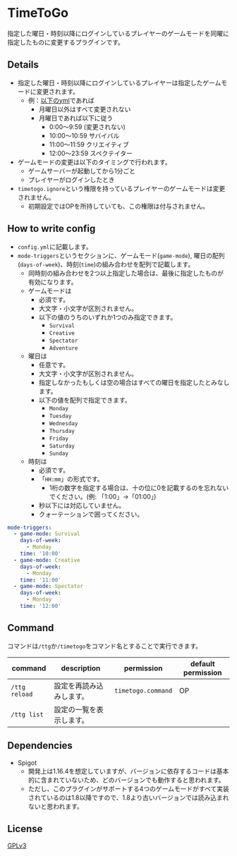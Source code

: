 # TimeToGo

指定した曜日・時刻以降にログインしているプレイヤーのゲームモードを同曜に指定したものに変更するプラグインです。

## Details

* 指定した曜日・時刻以降にログインしているプレイヤーは指定したゲームモードに変更されます。
  * 例：[以下のyml](#How-to-write-config)であれば
    * 月曜日以外はすべて変更されない
    * 月曜日であれば以下に従う
      * 0:00〜9:59  (変更されない)
      * 10:00〜10:59  サバイバル
      * 11:00〜11:59  クリエイティブ
      * 12:00〜23:59  スペクテイター
* ゲームモードの変更は以下のタイミングで行われます。
  * ゲームサーバーが起動してから1分ごと
  * プレイヤーがログインしたとき
* `timetogo.ignore`という権限を持っているプレイヤーのゲームモードは変更されません。
  * 初期設定ではOPを所持していても、この権限は付与されません。

## How to write config

* `config.yml`に記載します。
* `mode-triggers`というセクションに、ゲームモード(`game-mode`), 曜日の配列(`days-of-week`)、時刻(`time`)の組み合わせを配列で記載します。
  * 同時刻の組み合わせを2つ以上指定した場合は、最後に指定したものが有効になります。
  * ゲームモードは
    * 必須です。
    * 大文字・小文字が区別されません。
    * 以下の値のうちのいずれか1つのみ指定できます。
      * `Survival`
      * `Creative`
      * `Spectator`
      * `Adventure`
  * 曜日は
    * 任意です。
    * 大文字・小文字が区別されません。
    * 指定しなかったもしくは空の場合はすべての曜日を指定したとみなします。
    * 以下の値を配列で指定できます。
      * `Monday`
      * `Tuesday`
      * `Wednesday`
      * `Thursday`
      * `Friday`
      * `Saturday`
      * `Sunday`
  * 時刻は
      * 必須です。
      * 「`HH:mm`」の形式です。
        * 1桁の数字を指定する場合は、十の位に0を記載するのを忘れないでください。(例: 「1:00」->「01:00」)
      * 秒以下には対応していません。
      * クォーテーションで囲ってください。

```yaml
mode-triggers:
  - game-mode: Survival
    days-of-week:
      - Monday
    time: '10:00'
  - game-mode: Creative
    days-of-week:
      - Monday
    time: '11:00'
  - game-mode: Spectator
    days-of-week:
      - Monday
    time: '12:00'
```

## Command

コマンドは`/ttg`か`/timetogo`をコマンド名とすることで実行できます。

| command       | description  | permission         | default permission |
|---------------|--------------|--------------------|--------------------|
| `/ttg reload` | 設定を再読み込みします。 | `timetogo.command` | OP                 |
| `/ttg list`   | 設定の一覧を表示します。 |||

## Dependencies

* Spigot
  * 開発上は1.16.4を想定していますが、バージョンに依存するコードは基本的に含まれていないため、どのバージョンでも動作すると思われます。
  * ただし、このプラグインがサポートする4つのゲームモードがすべて実装されているのは1.8以降ですので、1.8より古いバージョンでは読み込まれないと思われます。

## License

[GPLv3](./LICENSE)
